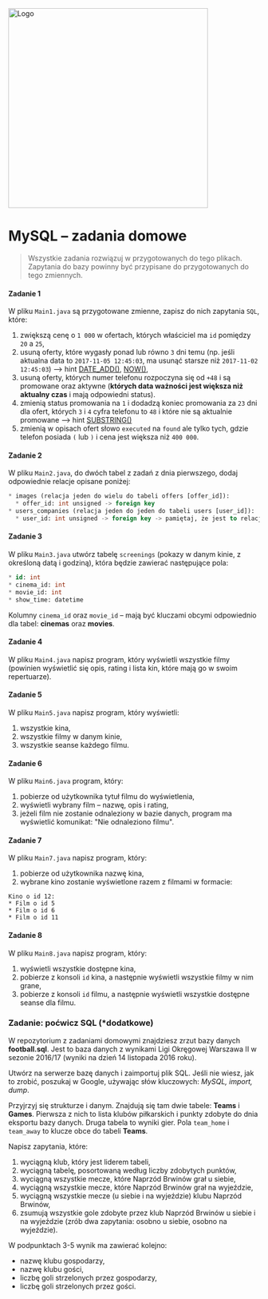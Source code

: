 <img alt="Logo" src="http://coderslab.pl/svg/logo-coderslab.svg" width="400">

# MySQL – zadania domowe
> Wszystkie zadania rozwiązuj w przygotowanych do tego plikach. Zapytania do bazy powinny być przypisane do przygotowanych do tego zmiennych.

#### Zadanie 1  

W pliku `Main1.java` są przygotowane zmienne, zapisz do nich zapytania `SQL`, które:

1. zwiększą cenę o `1 000` w ofertach, których właściciel ma `id` pomiędzy `20` a `25`,
2. usuną oferty, które wygasły ponad lub równo `3` dni temu (np. jeśli aktualna data to `2017-11-05 12:45:03`, ma usunąć starsze niż `2017-11-02 12:45:03`) –> hint [DATE_ADD()][mysql_date_add], [NOW()][mysql_now],
3. usuną oferty, których numer telefonu rozpoczyna się od `+48` i są promowane oraz aktywne (**których data ważności jest większa niż aktualny czas** i mają odpowiedni status).
4. zmienią status promowania na `1` i dodadzą koniec promowania za `23` dni dla ofert, których `3` i `4` cyfra telefonu to `48` i które nie są aktualnie promowane –> hint [SUBSTRING()][mysql_substring]
5. zmienią w opisach ofert słowo `executed` na `found` ale tylko tych, gdzie telefon posiada `(` lub `)` i cena jest większa niż `400 000`.


#### Zadanie 2
W pliku `Main2.java`, do dwóch tabel z zadań z dnia pierwszego, dodaj odpowiednie relacje opisane poniżej: 

```SQL
* images (relacja jeden do wielu do tabeli offers [offer_id]):
  * offer_id: int unsigned -> foreign key
* users_companies (relacja jeden do jeden do tabeli users [user_id]):
  * user_id: int unsigned -> foreign key -> pamiętaj, że jest to relacja jeden do jeden
```

#### Zadanie 3

W pliku `Main3.java` utwórz tabelę `screenings` (pokazy w danym kinie, z określoną datą i godziną), która będzie zawierać następujące pola:
```SQL
* id: int
* cinema_id: int
* movie_id: int
* show_time: datetime
```
Kolumny `cinema_id` oraz `movie_id` – mają być kluczami obcymi odpowiednio dla tabel: **cinemas** oraz **movies**.

#### Zadanie 4  

W pliku `Main4.java` napisz program, który wyświetli wszystkie filmy (powinien wyświetlić się opis, rating i lista kin, które mają go w swoim repertuarze).

#### Zadanie 5

W pliku `Main5.java` napisz program, który wyświetli:

1. wszystkie kina,
2. wszystkie filmy w danym kinie,
3. wszystkie seanse każdego filmu.

#### Zadanie 6

W pliku `Main6.java` program, który:

1. pobierze od użytkownika tytuł filmu do wyświetlenia,
2. wyświetli wybrany film – nazwę, opis i rating,
3. jeżeli film nie zostanie odnaleziony w bazie danych, program ma wyświetlić komunikat: "Nie odnaleziono filmu".

#### Zadanie 7

W pliku `Main7.java` napisz program, który: 

1. pobierze od użytkownika nazwę kina,
2. wybrane kino zostanie wyświetlone razem z filmami w formacie:
```
Kino o id 12:
* Film o id 5
* Film o id 6
* Film o id 11
```

#### Zadanie 8

W pliku `Main8.java` napisz program, który: 

1. wyświetli wszystkie dostępne kina,
2. pobierze z konsoli `id` kina, a następnie wyświetli wszystkie filmy w nim grane,
3. pobierze z konsoli `id` filmu, a następnie wyświetli wszystkie dostępne seanse dla filmu.

### Zadanie: poćwicz SQL (\*dodatkowe)

W repozytorium z zadaniami domowymi znajdziesz zrzut bazy danych **football.sql**. 
Jest to baza danych z wynikami Ligi Okręgowej Warszawa II w sezonie 2016/17 (wyniki na dzień 14 listopada 2016 roku).

Utwórz na serwerze bazę danych i zaimportuj plik SQL. 
Jeśli nie wiesz, jak to zrobić, poszukaj w Google, używając słów kluczowych: *MySQL, import, dump*.

Przyjrzyj się strukturze i danym. Znajdują się tam dwie tabele: **Teams** i **Games**. 
Pierwsza z nich to lista klubów piłkarskich i punkty zdobyte do dnia eksportu bazy danych. 
Druga tabela to wyniki gier. Pola `team_home` i `team_away` to klucze obce do tabeli **Teams**.

Napisz zapytania, które:

1. wyciągną klub, który jest liderem tabeli,
2. wyciągną tabelę, posortowaną według liczby zdobytych punktów,
3. wyciągną wszystkie mecze, które Naprzód Brwinów grał u siebie,
4. wyciągną wszystkie mecze, które Naprzód Brwinów grał na wyjeździe,
5. wyciągną wszystkie mecze (u siebie i na wyjeździe) klubu Naprzód Brwinów, 
6. zsumują wszystkie gole zdobyte przez klub Naprzód Brwinów u siebie i na wyjeździe (zrób dwa zapytania: osobno u siebie, osobno na wyjeździe).

W podpunktach 3-5 wynik ma zawierać kolejno: 

* nazwę klubu gospodarzy,
* nazwę klubu gości,
* liczbę goli strzelonych przez gospodarzy,
* liczbę goli strzelonych przez gości.  


<!-- Links -->
[mysql_date_add]: https://dev.mysql.com/doc/refman/5.6/en/date-and-time-functions.html#function_date-add
[mysql_now]: https://dev.mysql.com/doc/refman/5.6/en/date-and-time-functions.html#function_now
[mysql_substring]: https://dev.mysql.com/doc/refman/5.6/en/string-functions.html#function_substring